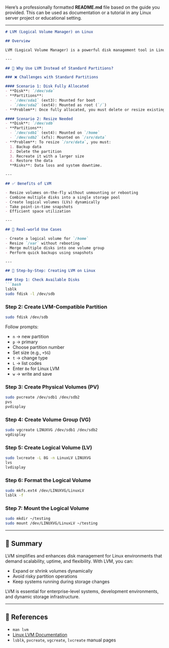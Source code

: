Here’s a professionally formatted **README.md** file based on the guide you provided. This can be used as documentation or a tutorial in any Linux server project or educational setting.

---

````markdown
# LVM (Logical Volume Manager) on Linux

## Overview

LVM (Logical Volume Manager) is a powerful disk management tool in Linux that allows for flexible and dynamic handling of storage volumes. Unlike traditional partitioning methods, LVM enables users to create, resize, and manage logical volumes without rebooting the system or risking data loss.

---

## 🔧 Why Use LVM Instead of Standard Partitions?

### ❌ Challenges with Standard Partitions

#### Scenario 1: Disk Fully Allocated
- **Disk**: `/dev/sda`
- **Partitions**:
  - `/dev/sda1` (ext3): Mounted for boot
  - `/dev/sda2` (ext4): Mounted as root (`/`)
- **Problem**: Once fully allocated, you must delete or resize existing partitions to create new ones — usually requiring a reboot.

#### Scenario 2: Resize Needed
- **Disk**: `/dev/sdb`
- **Partitions**:
  - `/dev/sdb1` (ext4): Mounted on `/home`
  - `/dev/sdb2` (xfs): Mounted on `/srv/data`
- **Problem**: To resize `/srv/data`, you must:
  1. Backup data
  2. Delete the partition
  3. Recreate it with a larger size
  4. Restore the data  
  **Risks**: Data loss and system downtime.

---

## ✅ Benefits of LVM

- Resize volumes on-the-fly without unmounting or rebooting
- Combine multiple disks into a single storage pool
- Create logical volumes (LVs) dynamically
- Take point-in-time snapshots
- Efficient space utilization

---

## 🧪 Real-world Use Cases

- Create a logical volume for `/home`
- Resize `/var` without rebooting
- Merge multiple disks into one volume group
- Perform quick backups using snapshots

---

## 📘 Step-by-Step: Creating LVM on Linux

### Step 1: Check Available Disks
```bash
lsblk
sudo fdisk -l /dev/sdb
````

### Step 2: Create LVM-Compatible Partition

```bash
sudo fdisk /dev/sdb
```

Follow prompts:

* `n` → new partition
* `p` → primary
* Choose partition number
* Set size (e.g., `+5G`)
* `t` → change type
* `L` → list codes
* Enter `8e` for Linux LVM
* `w` → write and save

### Step 3: Create Physical Volumes (PV)

```bash
sudo pvcreate /dev/sdb1 /dev/sdb2
pvs
pvdisplay
```

### Step 4: Create Volume Group (VG)

```bash
sudo vgcreate LINUXVG /dev/sdb1 /dev/sdb2
vgdisplay
```

### Step 5: Create Logical Volume (LV)

```bash
sudo lvcreate -L 8G -n LinuxLV LINUXVG
lvs
lvdisplay
```

### Step 6: Format the Logical Volume

```bash
sudo mkfs.ext4 /dev/LINUXVG/LinuxLV
lsblk -f
```

### Step 7: Mount the Logical Volume

```bash
sudo mkdir ~/testing
sudo mount /dev/LINUXVG/LinuxLV ~/testing
```

---

## 📝 Summary

LVM simplifies and enhances disk management for Linux environments that demand scalability, uptime, and flexibility. With LVM, you can:

* Expand or shrink volumes dynamically
* Avoid risky partition operations
* Keep systems running during storage changes

LVM is essential for enterprise-level systems, development environments, and dynamic storage infrastructure.

---

## 📂 References

* `man lvm`
* [Linux LVM Documentation](https://tldp.org/HOWTO/LVM-HOWTO/)
* `lsblk`, `pvcreate`, `vgcreate`, `lvcreate` manual pages

```

